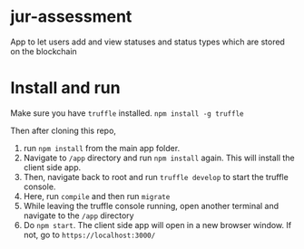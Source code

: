 # jur-assessment

App to let users add and view statuses and status types which are stored on the blockchain

# Install and run

Make sure you have `truffle` installed.
`npm install -g truffle`

Then after cloning this repo,

1. run `npm install` from the main app folder.
2. Navigate to `/app` directory and run `npm install` again. This will install the client side app.
3. Then, navigate back to root and run `truffle develop` to start the truffle console.
4. Here, run `compile` and then run `migrate`
5. While leaving the truffle console running, open another terminal and navigate to the `/app` directory
6. Do `npm start`. The client side app will open in a new browser window. If not, go to `https://localhost:3000/`

